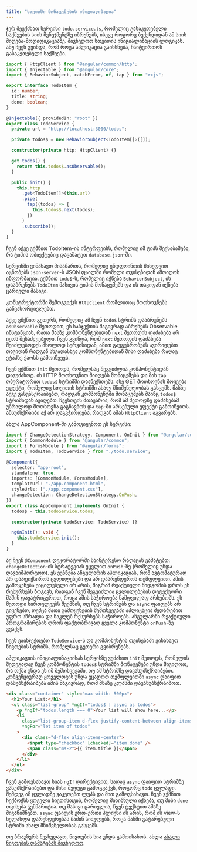 ```yaml
---
title: "სთეითში მონაცემების ინიციალიზაცია"
---
```


ჯერ შევქმნათ სერვისი `todo.service.ts`, რომელიც გასაკეთებელი საქმეების სიის მენეჯმენტზე
იზრუნებს, ისევე როგორც ბექენდიდან ამ სიის მიღება-მოდიფიკაციაზე. მივხედოთ სთეითის
ინიციალიზაციის ლოგიკას. ანუ ჩვენ გვინდა, რომ როცა აპლიკაცია გაიხსნება, ჩაიტვირთოს
გასაკეთებელი საქმეები.

```ts
import { HttpClient } from "@angular/common/http";
import { Injectable } from "@angular/core";
import { BehaviorSubject, catchError, of, tap } from "rxjs";

export interface TodoItem {
  id: number;
  title: string;
  done: boolean;
}

@Injectable({ providedIn: "root" })
export class TodoService {
  private url = "http://localhost:3000/todos";

  private todos$ = new BehaviorSubject<TodoItem[]>([]);

  constructor(private http: HttpClient) {}

  get todos() {
    return this.todos$.asObservable();
  }

  public init() {
    this.http
      .get<TodoItem[]>(this.url)
      .pipe(
        tap((todos) => {
          this.todos$.next(todos);
        })
      )
      .subscribe();
  }
}
```

ჩვენ აქვე ვქმნით TodoItem-ის ინტერფეისს, რომელიც იმ ტიპს შეესაბამება,
რა ტიპის ობიექტებიც დავამატეთ `database.json`-ში.

სერვისში ვინახავთ მისამართს, რომელიც ენდფოინთის მიხედვით აცნობებს
`json-server`-ს JSON ფაილში რომელი თვისებიდან ამოიღოს ინფორმაცია.
ვქმნით `todo$`-ს, რომელიც იქნება `BehaviorSubject`, ის დააბრუნებს
`TodoItem` მასივის ტიპის მონაცემებს და ის თავიდან იქნება ცარიელი მასივი.

კონსტრუქტორში შემოგვაქვს `HttpClient` რომლითაც მოთხოვნებს განვახორციელებთ.

აქვე ვმქნით გეთერს, რომელიც ამ ჩვენ `todo$` სტრიმს დააბრუნებს `asObservable`
მეთოდით, ეს საბჯექთის მაგივრად აბრუნებს Observable ინსტანციას, რათა მასზე
კომპონენტებიდან `next` მეთოდის დაძახება არ იყოს შესაძლებელი. ჩვენ გვინდა,
რომ `next` მეთოდის დაძახება შეიძლებოდეს მხოლოდ სერვისიდან, ამით გაუგებრობებს
ავირიდებთ თავიდან რადგან სხვადასხვა კომპონენტებიდან მისი დაძახება რაღაც ეტაპზე
ქაოსს გამოიწვევს.

ჩვენ ვქმნით `init` მეთოდს, რომელსაც შეგვიძლია კომპონენტიდან დავუძახოტ.
ის HTTP მოთხოვნით მიიღებს მონაცემებს და მას `tap` ოპერატორით `todos$`
სტრიმში დაანექსთებს. ასე GET მოთხოვნას მოყვება ეფექტი, რომელიც სთეითის
სტრიმში ახალ მნიშვნელობას გასცემს. მასზე აქვე ვასუბსქრაიბებთ, რადგან
კომპონენტში მონაცემებს მაინც `todos$` სტრიმიდან ავიღებთ. ჩვენთვის მთავარია,
რომ ამ მეთოდზე დაძახებამ უბრალოდ მოთხოვნა გაგზავნოს და `tap`-ში არსებული
ეფექტი გამოიწვიოს. ანსუბსქრაიბი აქ არ დაგვჭირდება, რადგან ამას `HttpClient`
აგვარებს.

ახლა AppComponent-ში გამოვიყენოთ ეს სერვისი:

```ts
import { ChangeDetectionStrategy, Component, OnInit } from "@angular/core";
import { CommonModule } from "@angular/common";
import { FormsModule } from "@angular/forms";
import { TodoItem, TodoService } from "./todo.service";

@Component({
  selector: "app-root",
  standalone: true,
  imports: [CommonModule, FormsModule],
  templateUrl: "./app.component.html",
  styleUrls: ["./app.component.css"],
  changeDetection: ChangeDetectionStrategy.OnPush,
})
export class AppComponent implements OnInit {
  todos$ = this.todoService.todos;

  constructor(private todoService: TodoService) {}

  ngOnInit(): void {
    this.todoService.init();
  }
}
```

აქ ჩვენ `@Component` დეკორატორში საინტერესო რაღაცას ვამატებთ:
`changeDetection`-ის სტრატეგიას ვცვლით `onPush`-ზე (რომელიც უნდა დავაიმპორტოთ).
ეს ეუბნება ანგულარის აპლიკაციას, რომ ავტომატურად არ დააფიქსიროს ცვლილებები და
არ დაარენდეროს თემფლეითი. ამის გამოყენება უაცილებელი არ არის, მაგრამ რეაქტიული
მიდგომის დროს ეს რესურსებს ზოგავს, რადგან ჩვენ შეგვიძლია ცვლილებების დეტექტორი
მაშინ დავატრიგეროთ, როცა ამის საჭიროება ნამდვილად არსებობს. ეს მეთოდი სირთულეებს
შექმნის, თუ ჩვენ სტრიმებს და `async` ფაიფებს არ ვიყენებთ, თუმცა მათი გამოყენების
შემთხვევაში აპლიკაცია შედარებით უფრო სწრაფია და ნაკლებ რესურსებს საჭიროებს.
ანგულარში რეაქტიული პროგრამირების დროს ფაქტობრივად ყველა კომპონენტი `onPush`-ზე გვაქვს.

ჩვენ ვაინჯექთებთ `TodoService`-ს და კომპონენტის თვისებაში ვინახავთ ნივთების
სტრიმს, რომელსაც გეთერი გვიბრუნებს.

აპლიკაციის ინიციალიზაციისას სერვისზე ვეძახით `init` მეთოდს, რომელის შედეგადაც
ჩვენ კომპონენტის `todos$` სტრიმში მონაცემები უნდა მივიღოთ, რა თქმა უნდა ეს იმ
შემთხვევაში, თუ ამ სტრიმზე დავასუბსქრაიბებთ. კონვენციურად ყოველთვის უნდა ვცადოთ
თემფლეითში `async` ფაიფით დასუბსქრაიბება იმის მაგივრად, რომ მსაზე კლასში
დავასუბსქრაიბოთ.

```html
<div class="container" style="max-width: 500px">
  <h1>Your List:</h1>
  <ul class="list-group" *ngIf="todos$ | async as todos">
    <p *ngIf="todos.length === 0">Your list will show here...</p>
    <li
      class="list-group-item d-flex justify-content-between align-items-center"
      *ngFor="let item of todos"
    >
      <div class="d-flex align-items-center">
        <input type="checkbox" [checked]="item.done" />
        <span class="ms-2">{{ item.title }}</span>
      </div>
    </li>
  </ul>
</div>
```

ჩვენ გამოვსახავთ სიას `ngIf` დირექტივით, სადაც `async` ფაიფით სტრიმზე ვასუბსქრაიბებთ
და მისი შედეგი გამოგვაქვს, როგორც `todo` ცვლადი. შემდეგ ამ ცვლადზე ვაკეთებთ
ლუპს და მათ გამოვსახავთ. ჩვენ ვქმნით ჩექბოქსს ყოველი ნივთისთვის, რომელიც მინიშნული
იქნება, თუ მისი `done` თვისება ჭეშმარიტია. თუ მასივი ცარიელია, ჩვენ ტექსტით ამაზე
მივანიშნებთ. `async` ფაიფის ერთ-ერთი პლიუსი ის არის, რომ ის view-ს ხელახლა
დარენდერებას მაშინ აიძულებს, როცა მასში გატარებული სტრიმი ახალ მნიშვნელობას გასცემს.

თუ ბრაუზერს შევხედავთ, ნივთების სია უნდა გამოისახოს.
ახლა [ახალი ნივთების დამატებას მივხედოთ](./doc/guides/angular/state-management/adding-data-to-state).
